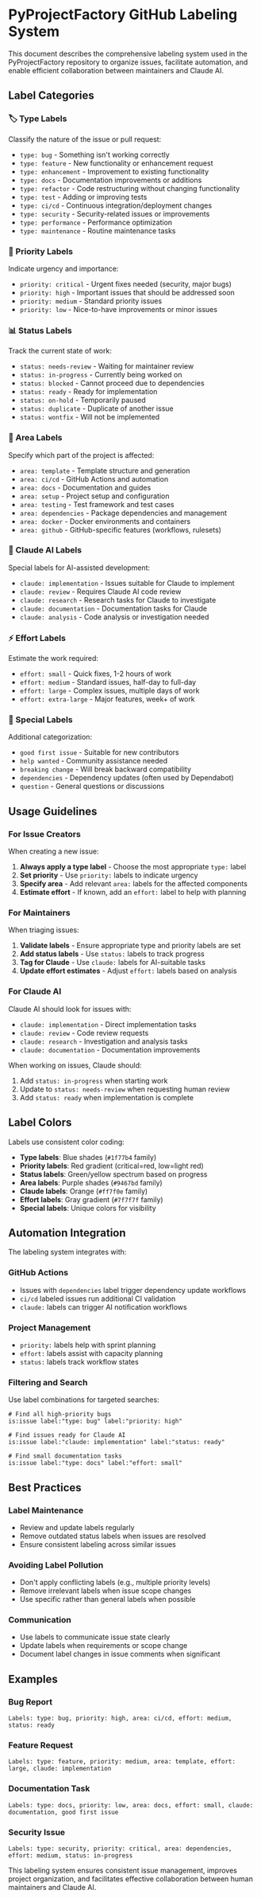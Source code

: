 # PyProjectFactory GitHub Labeling System

This document describes the comprehensive labeling system used in the PyProjectFactory repository to organize issues, facilitate automation, and enable efficient collaboration between maintainers and Claude AI.

## Label Categories

### 🏷️ Type Labels
Classify the nature of the issue or pull request:

- `type: bug` - Something isn't working correctly
- `type: feature` - New functionality or enhancement request  
- `type: enhancement` - Improvement to existing functionality
- `type: docs` - Documentation improvements or additions
- `type: refactor` - Code restructuring without changing functionality
- `type: test` - Adding or improving tests
- `type: ci/cd` - Continuous integration/deployment changes
- `type: security` - Security-related issues or improvements
- `type: performance` - Performance optimization
- `type: maintenance` - Routine maintenance tasks

### 🚨 Priority Labels
Indicate urgency and importance:

- `priority: critical` - Urgent fixes needed (security, major bugs)
- `priority: high` - Important issues that should be addressed soon
- `priority: medium` - Standard priority issues
- `priority: low` - Nice-to-have improvements or minor issues

### 📊 Status Labels
Track the current state of work:

- `status: needs-review` - Waiting for maintainer review
- `status: in-progress` - Currently being worked on
- `status: blocked` - Cannot proceed due to dependencies
- `status: ready` - Ready for implementation
- `status: on-hold` - Temporarily paused
- `status: duplicate` - Duplicate of another issue
- `status: wontfix` - Will not be implemented

### 🎯 Area Labels
Specify which part of the project is affected:

- `area: template` - Template structure and generation
- `area: ci/cd` - GitHub Actions and automation
- `area: docs` - Documentation and guides
- `area: setup` - Project setup and configuration
- `area: testing` - Test framework and test cases
- `area: dependencies` - Package dependencies and management
- `area: docker` - Docker environments and containers
- `area: github` - GitHub-specific features (workflows, rulesets)

### 🤖 Claude AI Labels
Special labels for AI-assisted development:

- `claude: implementation` - Issues suitable for Claude to implement
- `claude: review` - Requires Claude AI code review
- `claude: research` - Research tasks for Claude to investigate
- `claude: documentation` - Documentation tasks for Claude
- `claude: analysis` - Code analysis or investigation needed

### ⚡ Effort Labels
Estimate the work required:

- `effort: small` - Quick fixes, 1-2 hours of work
- `effort: medium` - Standard issues, half-day to full-day
- `effort: large` - Complex issues, multiple days of work
- `effort: extra-large` - Major features, week+ of work

### 🌟 Special Labels
Additional categorization:

- `good first issue` - Suitable for new contributors
- `help wanted` - Community assistance needed
- `breaking change` - Will break backward compatibility
- `dependencies` - Dependency updates (often used by Dependabot)
- `question` - General questions or discussions

## Usage Guidelines

### For Issue Creators
When creating a new issue:

1. **Always apply a type label** - Choose the most appropriate `type:` label
2. **Set priority** - Use `priority:` labels to indicate urgency
3. **Specify area** - Add relevant `area:` labels for the affected components
4. **Estimate effort** - If known, add an `effort:` label to help with planning

### For Maintainers
When triaging issues:

1. **Validate labels** - Ensure appropriate type and priority labels are set
2. **Add status labels** - Use `status:` labels to track progress
3. **Tag for Claude** - Use `claude:` labels for AI-suitable tasks
4. **Update effort estimates** - Adjust `effort:` labels based on analysis

### For Claude AI
Claude AI should look for issues with:

- `claude: implementation` - Direct implementation tasks
- `claude: review` - Code review requests
- `claude: research` - Investigation and analysis tasks
- `claude: documentation` - Documentation improvements

When working on issues, Claude should:
1. Add `status: in-progress` when starting work
2. Update to `status: needs-review` when requesting human review
3. Add `status: ready` when implementation is complete

## Label Colors

Labels use consistent color coding:
- **Type labels**: Blue shades (`#1f77b4` family)
- **Priority labels**: Red gradient (critical=red, low=light red)
- **Status labels**: Green/yellow spectrum based on progress
- **Area labels**: Purple shades (`#9467bd` family)  
- **Claude labels**: Orange (`#ff7f0e` family)
- **Effort labels**: Gray gradient (`#7f7f7f` family)
- **Special labels**: Unique colors for visibility

## Automation Integration

The labeling system integrates with:

### GitHub Actions
- Issues with `dependencies` label trigger dependency update workflows
- `ci/cd` labeled issues run additional CI validation
- `claude:` labels can trigger AI notification workflows

### Project Management
- `priority:` labels help with sprint planning
- `effort:` labels assist with capacity planning
- `status:` labels track workflow states

### Filtering and Search
Use label combinations for targeted searches:
```
# Find all high-priority bugs
is:issue label:"type: bug" label:"priority: high"

# Find issues ready for Claude AI
is:issue label:"claude: implementation" label:"status: ready"

# Find small documentation tasks
is:issue label:"type: docs" label:"effort: small"
```

## Best Practices

### Label Maintenance
- Review and update labels regularly
- Remove outdated status labels when issues are resolved
- Ensure consistent labeling across similar issues

### Avoiding Label Pollution
- Don't apply conflicting labels (e.g., multiple priority levels)
- Remove irrelevant labels when issue scope changes
- Use specific rather than general labels when possible

### Communication
- Use labels to communicate issue state clearly
- Update labels when requirements or scope change
- Document label changes in issue comments when significant

## Examples

### Bug Report
```
Labels: type: bug, priority: high, area: ci/cd, effort: medium, status: ready
```

### Feature Request
```
Labels: type: feature, priority: medium, area: template, effort: large, claude: implementation
```

### Documentation Task
```
Labels: type: docs, priority: low, area: docs, effort: small, claude: documentation, good first issue
```

### Security Issue
```
Labels: type: security, priority: critical, area: dependencies, effort: medium, status: in-progress
```

This labeling system ensures consistent issue management, improves project organization, and facilitates effective collaboration between human maintainers and Claude AI.